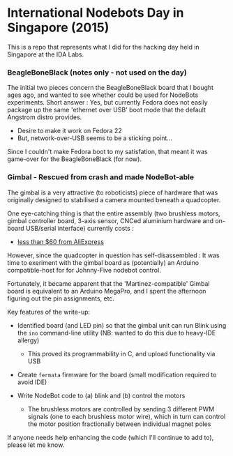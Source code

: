 # International Nodebots Day in Singapore (2015)

This is a repo that represents what I did for the hacking day
held in Singapore at the IDA Labs.

### BeagleBoneBlack (notes only - not used on the day)

The initial two pieces concern the BeagleBoneBlack board that 
I bought ages ago, and wanted to see whether could be used for 
NodeBots experiments.  Short answer : Yes, but currently Fedora
does not easily package up the same 'ethernet over USB' boot mode
that the default Angstrom distro provides.  

* Desire to make it work on Fedora 22
* But, network-over-USB seems to be a sticking point...

Since I couldn't make Fedora boot to my satisfation, that meant it
was game-over for the BeagleBoneBlack (for now).

### Gimbal - Rescued from crash and made NodeBot-able

The gimbal is a very attractive (to roboticists) piece of hardware that 
was originally designed to stabilised a camera mounted beneath a quadcopter.

One eye-catching thing is that the entire assembly (two brushless motors,
gimbal controller board, 3-axis sensor, CNCed aluminium hardware and
on-board USB/serial interface) currently costs :

*  [less than $60 from AliExpress](http://www.aliexpress.com/item/2-axis-BGC-Brushless-Camera-Gimbal-GoPro3-Controller-PTZ-aluminum-Full-set-of-parts/1585412479.html)

However, since the quadcopter in question has self-disassembled : It
was time to exeriment with the gimbal board as (potentially) 
an Arduino compatible-host for for Johnny-Five nodebot control.

Fortunately, it became apparent that the 'Martinez-compatible' 
Gimbal board is equivalent to an Arduino MegaPro, and 
I spent the afternoon figuring out the pin assignments, etc.

Key features of the write-up:

* Identified board (and LED pin) so that the gimbal unit can run Blink 
  using the ```ino``` command-line utility (NB: wanted to do this due to heavy-IDE allergy)
  * This proved its programmability in C, and upload functionality via USB
  
* Create ```fermata``` firmware for the board (small modification required to avoid IDE)

* Write NodeBot code to (a) blink and (b) control the motors
  * The brushless motors are controlled by sending 3 different PWM signals (one to each brushless motor wire),
    which in turn can control the motor position fractionally between individual magnet poles

If anyone needs help enhancing the code (which I'll continue to add to), please let me know.

